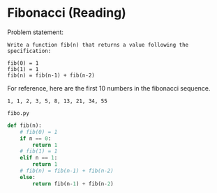 # Fibonacci (Reading)

Problem statement:

```
Write a function fib(n) that returns a value following the specification:

fib(0) = 1
fib(1) = 1
fib(n) = fib(n-1) + fib(n-2)
```

For reference, here are the first 10 numbers in the fibonacci sequence.

```
1, 1, 2, 3, 5, 8, 13, 21, 34, 55
```

`fibo.py`

```python
def fib(n):
    # fib(0) = 1
    if n == 0:
        return 1
    # fib(1) = 1
    elif n == 1:
        return 1
    # fib(n) = fib(n-1) + fib(n-2)
    else:
        return fib(n-1) + fib(n-2)
```
